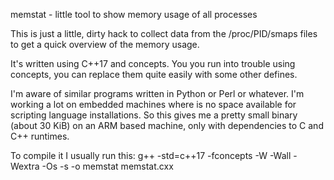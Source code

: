 memstat - little tool to show memory usage of all processes

This is just a little, dirty hack to collect data from the /proc/PID/smaps
files to get a quick overview of the memory usage.

It's written using C++17 and concepts. You you run into trouble using concepts,
you can replace them quite easily with some other defines.

I'm aware of similar programs written in Python or Perl or whatever. I'm working
a lot on embedded machines where is no space available for scripting language
installations. So this gives me a pretty small binary (about 30 KiB) on an ARM
based machine, only with dependencies to C and C++ runtimes.

To compile it I usually run this:
g++ -std=c++17 -fconcepts -W -Wall -Wextra -Os -s -o memstat memstat.cxx
